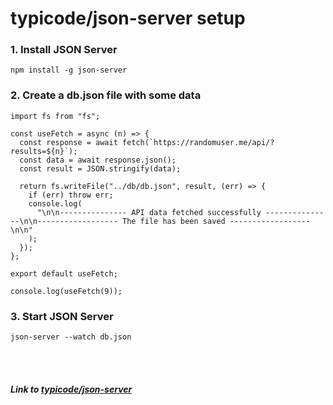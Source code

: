 # typicode/json-server setup

### 1. Install JSON Server

```
npm install -g json-server
```

### 2. Create a db.json file with some data

```
import fs from "fs";

const useFetch = async (n) => {
  const response = await fetch(`https://randomuser.me/api/?results=${n}`);
  const data = await response.json();
  const result = JSON.stringify(data);

  return fs.writeFile("../db/db.json", result, (err) => {
    if (err) throw err;
    console.log(
      "\n\n--------------- API data fetched successfully ---------------\n\n------------------ The file has been saved ------------------\n\n"
    );
  });
};

export default useFetch;

console.log(useFetch(9));
```

### 3. Start JSON Server

```
json-server --watch db.json
```

<br>
<br>

##### Link to [typicode/json-server](https://github.com/typicode/json-server)
